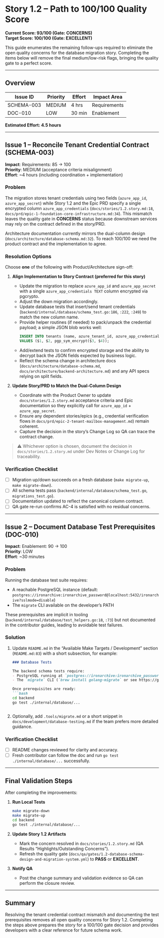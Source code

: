 # Story 1.2 – Path to 100/100 Quality Score

**Current Score: 93/100 (Gate: CONCERNS)**  
**Target Score: 100/100 (Gate: EXCELLENT)**

This guide enumerates the remaining follow-ups required to eliminate the open quality concerns for the database migration story. Completing the items below will remove the final medium/low-risk flags, bringing the quality gate to a perfect score.

---

## Overview

| Issue ID   | Priority | Effort | Impact Area  |
|------------|----------|--------|--------------|
| SCHEMA-003 | MEDIUM   | 4 hrs  | Requirements |
| DOC-010    | LOW      | 30 min | Enablement   |

**Estimated Effort: 4.5 hours**

---

## Issue 1 – Reconcile Tenant Credential Contract (SCHEMA-003)

**Impact**: Requirements: 85 → 100  
**Priority**: MEDIUM (acceptance criteria misalignment)  
**Effort**: ~4 hours (including coordination + implementation)

### Problem

The migration stores tenant credentials using two fields (`azure_app_id`, `azure_app_secret`) while Story 1.2 and the Epic PRD specify a single encrypted column `azure_app_credentials` (`docs/stories/1.2.story.md:18`, `docs/prd/epic-1-foundation-core-infrastructure.md:34`). This mismatch leaves the quality gate in **CONCERNS** status because downstream services may rely on the contract defined in the story/PRD.

Architecture documentation currently mirrors the dual-column design (`docs/architecture/database-schema.md:32`). To reach 100/100 we need the product contract and the implementation to agree.

### Resolution Options

Choose **one** of the following with Product/Architecture sign-off:

1. **Align Implementation to Story Contract (preferred for this story)**  
   - Update the migration to replace `azure_app_id` and `azure_app_secret` with a single `azure_app_credentials TEXT` column encrypted via pgcrypto.
   - Adjust the down migration accordingly.
   - Update database tests that insert/send tenant credentials (`backend/internal/database/schema_test.go:186`, `:222`, `:249`) to match the new column name.
   - Provide helper routines (if needed) to pack/unpack the credential payload; a simple JSON blob works well:
     ```sql
     INSERT INTO tenants (name, azure_tenant_id, azure_app_credentials)
     VALUES ($1, $2, pgp_sym_encrypt($3, $4));
     ```
   - Add/extend tests to confirm encrypted storage and the ability to decrypt back the JSON fields expected by business logic.
   - Reflect the schema change in architecture docs (`docs/architecture/database-schema.md`, `docs/architecture/backend-architecture.md`) and any API specs relying on split fields.

2. **Update Story/PRD to Match the Dual-Column Design**  
   - Coordinate with the Product Owner to update `docs/stories/1.2.story.md` acceptance criteria and Epic documentation so they explicitly call for `azure_app_id` + `azure_app_secret`.
   - Ensure any dependent stories/epics (e.g., credential verification flows in `docs/prd/epic-2-tenant-mailbox-management.md`) remain coherent.
   - Capture the decision in the story’s Change Log so QA can trace the contract change.

> ⚠️ Whichever option is chosen, document the decision in `docs/stories/1.2.story.md` under Dev Notes or Change Log for traceability.

### Verification Checklist

- [ ] Migration up/down succeeds on a fresh database (`make migrate-up`, `make migrate-down`).  
- [ ] All schema tests pass (`backend/internal/database/schema_test.go`, `migrations_test.go`).  
- [ ] Documentation updated to reflect the canonical column contract.  
- [ ] QA gate re-run confirms AC-4 is satisfied with no residual concerns.

---

## Issue 2 – Document Database Test Prerequisites (DOC-010)

**Impact**: Enablement: 90 → 100  
**Priority**: LOW  
**Effort**: ~30 minutes

### Problem

Running the database test suite requires:
- A reachable PostgreSQL instance (default: `postgres://ironarchive:ironarchive_password@localhost:5432/ironarchive?sslmode=disable`)
- The `migrate` CLI available on the developer’s PATH

These prerequisites are implicit in tooling (`backend/internal/database/test_helpers.go:18`, `:73`) but not documented in the contributor guides, leading to avoidable test failures.

### Solution

1. Update `README.md` in the “Available Make Targets / Development” section (`README.md:83`) with a short subsection, for example:
   ```markdown
   ### Database Tests

   The backend schema tests require:
   - PostgreSQL running at `postgres://ironarchive:ironarchive_password@localhost:5432/ironarchive?sslmode=disable`
   - The `migrate` CLI (`brew install golang-migrate` or see https://github.com/golang-migrate/migrate)

   Once prerequisites are ready:
   ```bash
   cd backend
   go test ./internal/database/...
   ```
   ```
2. Optionally, add `.tools/migrate.md` or a short snippet in `docs/development/database-testing.md` if the team prefers more detailed guidance.

### Verification Checklist

- [ ] README changes reviewed for clarity and accuracy.  
- [ ] Fresh contributor can follow the doc and run `go test ./internal/database/...` successfully.

---

## Final Validation Steps

After completing the improvements:

1. **Run Local Tests**
   ```bash
   make migrate-down
   make migrate-up
   cd backend
   go test ./internal/database/...
   ```
2. **Update Story 1.2 Artifacts**
   - Mark the concern resolved in `docs/stories/1.2.story.md` (QA Results “Highlights/Outstanding Concerns”).
   - Refresh the quality gate (`docs/qa/gates/1.2-database-schema-design-and-migration-system.yml`) to **PASS** or **EXCELLENT**.

3. **Notify QA**
   - Post the change summary and validation evidence so QA can perform the closure review.

---

## Summary

Resolving the tenant credential contract mismatch and documenting the test prerequisites removes all open quality concerns for Story 1.2. Completing the steps above prepares the story for a 100/100 gate decision and provides developers with a clear reference for future schema work.
